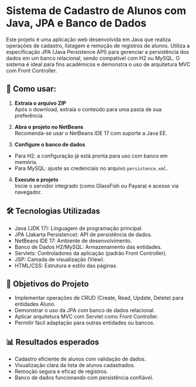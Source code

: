 # Sistema de Cadastro de Alunos com Java, JPA e Banco de Dados

Este projeto é uma aplicação web desenvolvida em Java que realiza operações de cadastro, listagem e remoção de registros de alunos. Utiliza a especificação JPA (Java Persistence API) para gerenciar a persistência dos dados em um banco relacional, sendo compatível com H2 ou MySQL. O sistema é ideal para fins acadêmicos e demonstra o uso de arquitetura MVC com Front Controller.

## 🚀 Como usar:

1. **Extraia o arquivo ZIP**  
Após o download, extraia o conteúdo para uma pasta de sua preferência.

2. **Abra o projeto no NetBeans**  
Recomenda-se usar o NetBeans IDE 17 com suporte a Java EE.

3. **Configure o banco de dados**  
- Para H2: a configuração já está pronta para uso com banco em memória.  
- Para MySQL: ajuste as credenciais no arquivo `persistence.xml`.

4. **Execute o projeto**  
Inicie o servidor integrado (como GlassFish ou Payara) e acesse via navegador.

## 🛠 Tecnologias Utilizadas

- Java (JDK 17): Linguagem de programação principal.  
- JPA (Jakarta Persistence): API de persistência de dados.  
- NetBeans IDE 17: Ambiente de desenvolvimento.  
- Banco de Dados H2/MySQL: Armazenamento das entidades.  
- Servlets: Controladores da aplicação (padrão Front Controller).  
- JSP: Camada de visualização (View).  
- HTML/CSS: Estrutura e estilo das páginas.

## 🎯 Objetivos do Projeto

- Implementar operações de CRUD (Create, Read, Update, Delete) para entidades Aluno.  
- Demonstrar o uso da JPA com banco de dados relacional.  
- Aplicar arquitetura MVC com Servlet como Front Controller.  
- Permitir fácil adaptação para outras entidades ou bancos.

## 📊 Resultados esperados

- Cadastro eficiente de alunos com validação de dados.  
- Visualização clara da lista de alunos cadastrados.  
- Remoção segura e eficaz de registros.  
- Banco de dados funcionando com persistência confiável.
